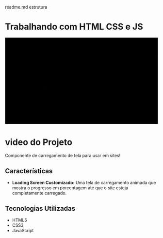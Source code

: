 readme.md estrutura
# Trabalhando com HTML CSS e JS

![GIF Preview](/img/loader.gif)


# video do Projeto

Componente de carregamento de tela para usar em sites!

## Características

- **Loading Screen Customizado:** Uma tela de carregamento animada que mostra o progresso em porcentagem até que o site esteja completamente carregado.

## Tecnologias Utilizadas

- HTML5
- CSS3
- JavaScript

